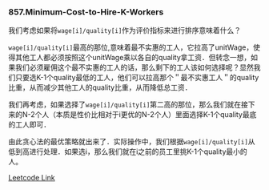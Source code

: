 ### 857.Minimum-Cost-to-Hire-K-Workers

我们考虑如果将```wage[i]/quality[i]```作为评价指标来进行排序意味着什么？

```wage[i]/quality[i]```最高的那位,意味着最不实惠的工人，它拉高了unitWage，使得其他工人都必须按照这个unitWage乘以各自的quality拿工资．但转念一想，如果我们必须雇佣这个最不实惠的工人的话，那么剩下的工人该如何选择呢？显然我们只要选K-1个quality最低的工人，他们可以拉高那个＂最不实惠工人＂的quality比重，从而减少其他工人的quality比重，从而降低总工资．

我们再考虑，如果选择了```wage[i]/quality[i]```第二高的那位，那么我们就在接下来的N-2个人（本质是性价比相对于i更优的N-2个人）里面选择K-1个quality最底的工人即可．

由此贪心法的最优策略就出来了．实际操作中，我们根据```wage[i]/quality[i]```从低到高进行处理．如果选i，那么我们就在i之前的员工里挑K-1个quality最小的人。


[Leetcode Link](https://leetcode.com/problems/minimum-cost-to-hire-k-workers)
